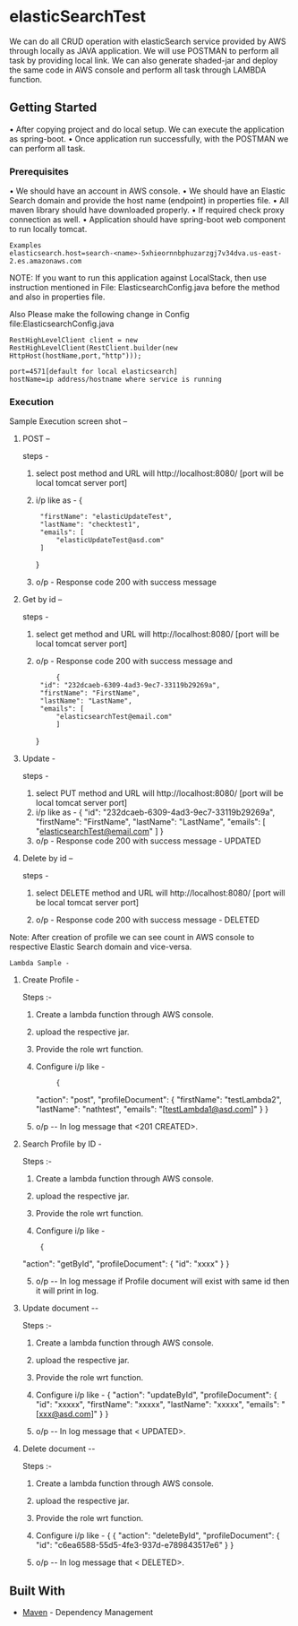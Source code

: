 # elasticSearchTest
We can do all CRUD operation with elasticSearch service provided by AWS through locally as JAVA application. We will use POSTMAN to perform all task by providing local link. We can also generate shaded-jar and deploy the same code in AWS console and perform all task through LAMBDA function.

## Getting Started
•	After copying project and do local setup. We can execute the application as spring-boot.
•	Once application run successfully, with the POSTMAN we can perform all task.

### Prerequisites
•	We should have an account in AWS console.
•	We should have an Elastic Search domain and provide the host name (endpoint) in properties file.
•	All maven library should have downloaded properly.
•	If required check proxy connection as well.
•	Application should have spring-boot web component to run locally tomcat.
```
Examples
elasticsearch.host=search-<name>-5xhieornnbphuzarzgj7v34dva.us-east-2.es.amazonaws.com
```

NOTE: If you want to run this application against LocalStack, then use instruction mentioned in File: ElasticsearchConfig.java before the method and also in properties file.

Also Please make the following change in Config file:ElasticsearchConfig.java

```
RestHighLevelClient client = new RestHighLevelClient(RestClient.builder(new HttpHost(hostName,port,"http")));
```

```
port=4571[default for local elasticsearch]
hostName=ip address/hostname where service is running
```


### Execution

Sample Execution screen shot –
1.	POST –

	steps - 
	1. select post method and URL will http://localhost:8080/ [port will be local tomcat server port]
	2. i/p like as -
				{
			
			"firstName": "elasticUpdateTest",
			"lastName": "checktest1",
			"emails": [
				"elasticUpdateTest@asd.com"
			]
		}
	3. o/p -  Response code 200 with success message 


2.	Get by id –

	steps - 
	1. select get method and URL will http://localhost:8080/ <id> [port will be local tomcat server port]
	
	2. o/p -  Response code 200 with success message and
	
				{
			"id": "232dcaeb-6309-4ad3-9ec7-33119b29269a",
			"firstName": "FirstName",
			"lastName": "LastName",
			"emails": [
				"elasticsearchTest@email.com"
				]
		}

 

3.	Update -
	
	steps - 
	1. select PUT method and URL will http://localhost:8080/ [port will be local tomcat server port]
	2. i/p like as -
					{
			"id": "232dcaeb-6309-4ad3-9ec7-33119b29269a",
			"firstName": "FirstName",
			"lastName": "LastName",
			"emails": [
				"elasticsearchTest@email.com"
			]
		}
	3. o/p -  Response code 200 with success message - UPDATED

	

 

4.	Delete by id – 

	steps - 
	1. select DELETE method and URL will http://localhost:8080/<id> [port will be local tomcat server port]
	
	2. o/p -  Response code 200 with success message - DELETED


Note: After creation of profile we can see count in AWS console to respective Elastic Search domain and vice-versa.



	
```
Lambda Sample - 
```

1. Create Profile -
	
	Steps :- 
	
	1. Create a lambda function through AWS console.
	2. upload the respective jar.
	3. Provide the role wrt function.
	4. Configure i/p like -
	
				{
		  "action": "post",
		  "profileDocument": {
			"firstName": "testLambda2",
			"lastName": "nathtest",
			"emails": "[testLambda1@asd.com]"
		  }
		}

	5. o/p -- In log message that <201 CREATED>.
	
2. Search Profile by ID -

	Steps :- 
	
	1. Create a lambda function through AWS console.
	2. upload the respective jar.
	3. Provide the role wrt function.
	4. Configure i/p like -
		
			{
	  "action": "getById",
	  "profileDocument": {
		"id": "xxxx"
	  }
	}

	5. o/p -- In log message if Profile document will exist with same id then it will print in log.
 
3. Update document --

	Steps :- 
	
	1. Create a lambda function through AWS console.
	2. upload the respective jar.
	3. Provide the role wrt function.
	4. Configure i/p like -
			{
		  "action": "updateById",
		  "profileDocument": {
			"id": "xxxxx",
			"firstName": "xxxxx",
			"lastName": "xxxxx",
			"emails": "[xxx@asd.com]"
		  }
		}

	5. o/p -- In log message that < UPDATED>.
	
	
4. Delete document --

	Steps :- 
	
	1. Create a lambda function through AWS console.
	2. upload the respective jar.
	3. Provide the role wrt function.
	4. Configure i/p like -
					{
				  {
		  "action": "deleteById",
		  "profileDocument": {
			"id": "c6ea6588-55d5-4fe3-937d-e789843517e6"
		  }
		}

	5. o/p -- In log message that < DELETED>.




## Built With

* [Maven](https://maven.apache.org/) - Dependency Management

